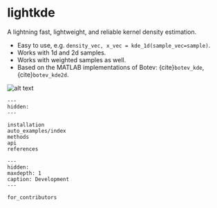 # lightkde

A lightning fast, lightweight, and reliable kernel density estimation.

* Easy to use, e.g. ``density_vec, x_vec = kde_1d(sample_vec=sample)``.
* Works with 1d and 2d samples.
* Works with weighted samples as well.
* Based on the MATLAB implementations of Botev: {cite}`botev_kde`, {cite}`botev_kde2d`.

![alt text](https://gist.githubusercontent.com/rozsasarpi/022fa396c919fbedabcd78fde9d1801a/raw/9822c2d457fcd5a7ef9b06350f14c9f16ae80b71/illustrative_image.svg)

```{toctree}
---
hidden:
---

installation
auto_examples/index
methods
api
references
```

```{toctree}
---
hidden:
maxdepth: 1
caption: Development
---

for_contributors
```
